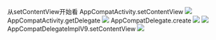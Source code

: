 从setContentView开始看
AppCompatActivity.setContentView
![](http://ww2.sinaimg.cn/large/006tNc79ly1ffdprrttqhj311205gaba.jpg)
AppCompatActivity.getDelegate
![](http://ww3.sinaimg.cn/large/006tNc79ly1ffdptzk9b2j312m084dhd.jpg)
AppCompatDelegate.create
![](http://ww2.sinaimg.cn/large/006tNc79ly1ffdpvgmf4kj31a00hwtep.jpg)
![](http://ww2.sinaimg.cn/large/006tNc79ly1ffdpwip835j30ua090ju6.jpg)
AppCompatDelegateImplV9.setContentView
![](http://ww3.sinaimg.cn/large/006tNc79ly1ffdpyqn4fij31j809mwhm.jpg)   
